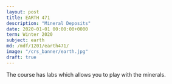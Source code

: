 ```yaml
---
layout: post
title: EARTH 471
description: "Mineral Deposits"
date: 2020-01-01 00:00:00+0000
term: Winter 2020
subject: earth
md: /mdf/1201/earth471/
image: "/crs_banner/earth.jpg"
draft: true
---
```

The course has labs which allows you to play with the minerals.
